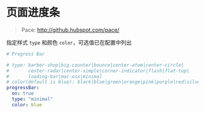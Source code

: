 # 页面进度条

> Pace: <http://github.hubspot.com/pace/>

指定样式 `type` 和颜色 `color`，可选值已在配置中列出

```yaml
# Progress Bar

# type: barber-shop|big-counter|bounce|center-atom|center-circle|
#       center-radar|center-simple|corner-indicator|flash|flat-top|
#       loading-bar|mac-osx|minimal
# color(default is blue): black|blue|green|orange|pink|purple|red|silver|white|yellow|
progressBar:
  on: true
  type: "minimal"
  color: blue
```
